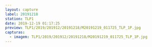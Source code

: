 ```yaml
---
layout: capture
label: 20191218
station: TLP1
date: 2019-12-19 01:17:25
preview: TLP1/2019/201912/20191218/M20191219_011725_TLP_1P.jpg
capturas:
  - imagem: TLP1/2019/201912/20191218/M20191219_011725_TLP_1P.jpg
---
```

